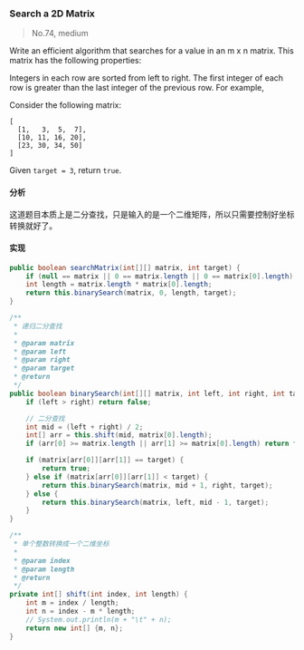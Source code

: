 ### Search a 2D Matrix

> No.74, medium

Write an efficient algorithm that searches for a value in an m x n matrix. This matrix has the following properties:

Integers in each row are sorted from left to right.
The first integer of each row is greater than the last integer of the previous row.
For example,

Consider the following matrix:

```
[
  [1,   3,  5,  7],
  [10, 11, 16, 20],
  [23, 30, 34, 50]
]
```

Given `target = 3`, return `true`.

#### 分析

这道题目本质上是二分查找，只是输入的是一个二维矩阵，所以只需要控制好坐标转换就好了。

#### 实现

```java
public boolean searchMatrix(int[][] matrix, int target) {
    if (null == matrix || 0 == matrix.length || 0 == matrix[0].length) return false;
    int length = matrix.length * matrix[0].length;
    return this.binarySearch(matrix, 0, length, target);
}

/**
 * 递归二分查找
 *
 * @param matrix
 * @param left
 * @param right
 * @param target
 * @return
 */
public boolean binarySearch(int[][] matrix, int left, int right, int target) {
    if (left > right) return false;

    // 二分查找
    int mid = (left + right) / 2;
    int[] arr = this.shift(mid, matrix[0].length);
    if (arr[0] >= matrix.length || arr[1] >= matrix[0].length) return false;

    if (matrix[arr[0]][arr[1]] == target) {
        return true;
    } else if (matrix[arr[0]][arr[1]] < target) {
        return this.binarySearch(matrix, mid + 1, right, target);
    } else {
        return this.binarySearch(matrix, left, mid - 1, target);
    }
}

/**
 * 单个整数转换成一个二维坐标
 *
 * @param index
 * @param length
 * @return
 */
private int[] shift(int index, int length) {
    int m = index / length;
    int n = index - m * length;
    // System.out.println(m + "\t" + n);
    return new int[] {m, n};
}
```